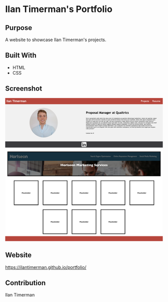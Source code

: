 # Ilan Timerman's Portfolio

## Purpose
A website to showcase Ilan Timerman's projects. 

## Built With
* HTML
* CSS

## Screenshot
![Alt text](docs/assets/images/Screenshot.png "Home Page")

## Website
https://ilantimerman.github.io/portfolio/

## Contribution
Ilan Timerman 


